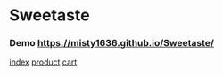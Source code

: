 # Sweetaste 
### Demo https://misty1636.github.io/Sweetaste/

[index](https://user-images.githubusercontent.com/47848363/57984636-5a471d00-7a90-11e9-82e3-04f28be267a8.png)
[product](https://user-images.githubusercontent.com/47848363/57984635-5a471d00-7a90-11e9-8f72-1f32e9b98003.png)
[cart](https://user-images.githubusercontent.com/47848363/57984634-59ae8680-7a90-11e9-824d-98837e9daab7.png)
